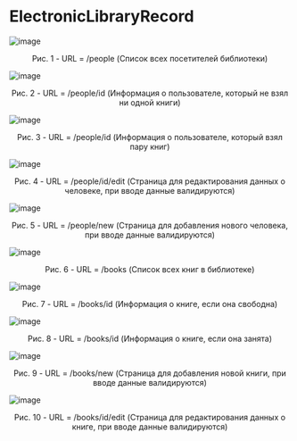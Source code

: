 # ElectronicLibraryRecord

![image](https://user-images.githubusercontent.com/85318590/201746252-f8e73b01-30d0-41ab-8e52-79beefe904a7.png)
<p align="center">Рис. 1 - URL = /people (Список всех посетителей библиотеки)</p>


![image](https://user-images.githubusercontent.com/85318590/201743241-d687745a-ae5b-4cd5-a4dc-c853161ed50d.png)
<p align="center">Рис. 2 - URL = /people/id (Информация о пользователе, который не взял ни одной книги)</p>


![image](https://user-images.githubusercontent.com/85318590/201743742-24bf1ed2-85af-4896-9578-3794a4079d36.png)
<p align="center">Рис. 3 - URL = /people/id (Информация о пользователе, который взял пару книг)</p>


![image](https://user-images.githubusercontent.com/85318590/201743930-b1bf53b1-fee2-4d1f-b9cd-edb6521af97a.png)
<p align="center">Рис. 4 - URL = /people/id/edit (Страница для редактирования данных о человеке, при вводе данные валидируются)</p>


![image](https://user-images.githubusercontent.com/85318590/201744194-c672b596-e077-4b88-809e-ca852b4bfcae.png)
<p align="center">Рис. 5 - URL = /people/new (Страница для добавления нового человека, при вводе данные валидируются)</p>

![image](https://user-images.githubusercontent.com/85318590/201744516-7aa95380-1689-4614-a854-afe2b7952579.png)
<p align="center">Рис. 6 - URL = /books (Список всех книг в библиотеке)</p>


![image](https://user-images.githubusercontent.com/85318590/201746497-4cafec9c-ffda-42af-9010-3b9fdadd5707.png)
<p align="center">Рис. 7 - URL = /books/id (Информация о книге, если она свободна)</p>


![image](https://user-images.githubusercontent.com/85318590/201747067-2653a2f3-a5c6-43e5-a958-ca6aa8664aca.png)
<p align="center">Рис. 8 - URL = /books/id (Информация о книге, если она занята)</p>


![image](https://user-images.githubusercontent.com/85318590/201745008-eaa25105-f3df-4c31-94cb-539c6f41ace8.png)
<p align="center">Рис. 9 - URL = /books/new (Страница для добавления новой книги, при вводе данные валидируются)</p>


![image](https://user-images.githubusercontent.com/85318590/201745211-fde824ff-470b-460d-bd87-9d799031c9bb.png)
<p align="center">Рис. 10 - URL = /books/id/edit (Страница для редактирования данных о книге, при вводе данные валидируются)</p>



